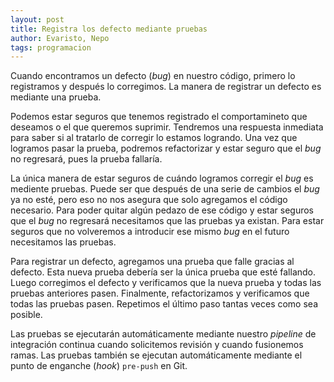 ```yaml
---
layout: post
title: Registra los defecto mediante pruebas
author: Evaristo, Nepo
tags: programacion
---
```


Cuando encontramos un defecto (_bug_) en nuestro código, primero lo registramos y después lo
corregimos. La manera de registrar un defecto es mediante una prueba.

Podemos estar seguros que tenemos registrado el comportamineto que deseamos o el que queremos
suprimir. Tendremos una respuesta inmediata para saber si al tratarlo de corregir lo estamos
logrando. Una vez que logramos pasar la prueba, podremos refactorizar y estar seguro que el _bug_ no
regresará, pues la prueba fallaría.

La única manera de estar seguros de cuándo logramos corregir el _bug_ es mediente pruebas. Puede ser
que después de una serie de cambios el _bug_ ya no esté, pero eso no nos asegura que solo agregamos
el código necesario. Para poder quitar algún pedazo de ese código y estar seguros que el _bug_ no
regresará necesitamos que las pruebas ya existan. Para estar seguros que no volveremos a introducir
ese mismo _bug_ en el futuro necesitamos las pruebas.

Para registrar un defecto, agregamos una prueba que falle gracias al defecto. Esta nueva prueba
debería ser la única prueba que esté fallando. Luego corregimos el defecto y verificamos que la
nueva prueba y todas las pruebas anteriores pasen. Finalmente, refactorizamos y verificamos que
todas las pruebas pasen. Repetimos el último paso tantas veces como sea posible.

Las pruebas se ejecutarán automáticamente mediante nuestro _pipeline_ de integración continua cuando
solicitemos revisión y cuando fusionemos ramas. Las pruebas también se ejecutan automáticamente
mediante el punto de enganche (_hook_) `pre-push` en Git.

